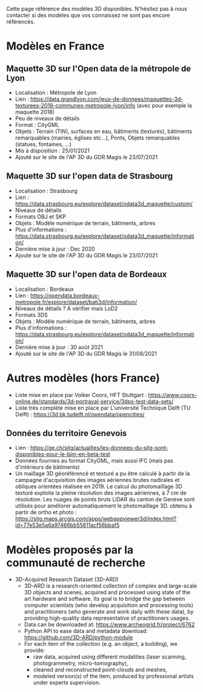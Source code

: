 Cette page référence des modèles 3D disponibles. N'hésitez pas à nous contacter si des modèles que vos connaissez ne sont pas encore référencés.


# Modèles en France

## Maquette 3D sur l'Open data de la métropole de Lyon
  * Localisation : Métropole de Lyon  
  * Lien : https://data.grandlyon.com/jeux-de-donnees/maquettes-3d-texturees-2018-communes-metropole-lyon/info (avec pour exemple la maquette 2018)
  * Peu de niveaux de détails
  * Format : CityGML
  * Objets : Terrain (TIN), surfaces en eau, bâtiments (texturés), bâtiments remarquables (mairies, églises etc…), Ponts, Objets remarquables (statues, fontaines, ...)
  * Mis à disposition : 25/01/2021
  * Ajouté sur le site de l'AP 3D du GDR Magis le 23/07/2021

## Maquette 3D sur l'open data de Strasbourg
  * Localisation : Strasbourg
  * Lien : https://data.strasbourg.eu/explore/dataset/odata3d_maquette/custom/
  * Niveaux de détails
  * Formats OBJ et SKP
  * Objets : Modèle numérique de terrain, bâtiments, arbres
  * Plus d'informations : https://data.strasbourg.eu/explore/dataset/odata3d_maquette/information/ 
  * Dernière mise à jour : Dec 2020
  * Ajouté sur le site de l'AP 3D du GDR Magis le 23/07/2021

## Maquette 3D sur l'open data de Bordeaux
  * Localisation : Bordeaux
  * Lien : https://opendata.bordeaux-metropole.fr/explore/dataset/bati3d/information/
  * Niveaux de détails ? A vérifier mais LoD2
  * Formats 3DS
  * Objets : Modèle numérique de terrain, bâtiments, arbres
  * Plus d'informations : https://data.strasbourg.eu/explore/dataset/odata3d_maquette/information/ 
  * Dernière mise à jour : 30 août 2021 
  * Ajouté sur le site de l'AP 3D du GDR Magis le 31/08/2021

# Autres modèles (hors France)
  * Liste mise en place par Volker Coors, HFT Stuttgart : https://www.coors-online.de/standards/3d-portrayal-service/3dps-test-data-sets/
  * Liste très complète mise en place par L'université Technique Delft (TU Delft) : https://3d.bk.tudelft.nl/opendata/opencities/
## Données du territoire Genevois
  * Lien : https://ge.ch/sitg/actualites/les-donnees-du-sitg-sont-disponibles-pour-le-bim-en-beta-test
  * Données fournies au format CityGML, mais aussi IFC (mais pas d'intérieurs de bâtiments)
  * Un maillage 3D géoréférencé et texturé a pu être calculé à partir de la campagne d'acquisition des images aériennes brutes nadirales et obliques orientées réalisée en 2019. Le calcul du photomaillage 3D texturé exploite la pleine résolution des images aériennes, à 7 cm de résolution. Les nuages de points bruts LiDAR du canton de Genève sont utilisés pour améliorer automatiquement le photomaillage 3D. obtenu à partir de ortho et photo : https://sitg.maps.arcgis.com/apps/webappviewer3d/index.html?id=77e53e5a6a97466bb55611acf56bbaf5


# Modèles proposés par la communauté de recherche 
  * 3D-Acquired Research Dataset (3D-ARD) 
    * 3D-ARD is a research-oriented collection of complex and large-scale 3D objects and scenes, acquired and processed using state of the art hardware and software. Its goal is to bridge the gap between computer scientists (who develop acquisition and processing tools) and practitioners (who generate and work daily with these data), by providing high-quality data representative of practitioners usages.
     * Data can be downloaded at: https://www.archeogrid.fr/project/6762
     * Python API to ease data and metadata download: https://github.com/3D-ARD/python-module
     * For each item of the collection (e.g. an object, a building), we provide:
       * raw data, acquired using different modalities (laser scanning, photogrammetry, micro-tomography),
       * cleaned and reconstructed point-clouds and meshes,
       * modeled version(s) of the item, produced by professional artists under experts supervision. 
